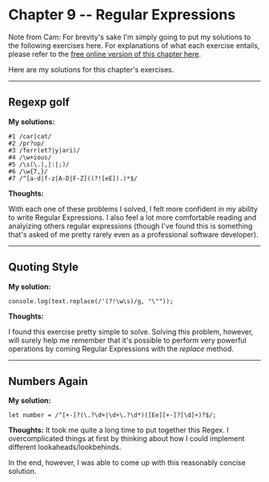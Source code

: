 # Chapter 9 -- Regular Expressions

Note from Cam: For brevity's sake I'm simply going to put my solutions to the following exercises here. For explanations of what each exercise entails, please refer to the [free online version of this chapter here](https://eloquentjavascript.net/09_regexp.html).

Here are my solutions for this chapter's exercises.

---

## Regexp golf

**My solutions:**

```
#1 /car|cat/
#2 /pr?op/
#3 /ferr(et?|y|ari)/
#4 /\w+ious/
#5 /\s(\.|,|:|;)/
#6 /\w{7,}/
#7 /^[a-d|f-z|A-D|F-Z]((?![eE]).)*$/
```

**Thoughts:**

With each one of these problems I solved, I felt more confident in my ability to write Regular Expressions. I also feel a lot more comfortable reading and analyizing others regular expressions (though I've found this is something that's asked of me pretty rarely even as a professional software developer).

---

## Quoting Style

**My solution:**

```
console.log(text.replace(/'(?!\w\s)/g, "\""));
```

**Thoughts:**

I found this exercise pretty simple to solve. Solving this problem, however, will surely help me remember that it's possible to perform very powerful operations by coming Regular Expressions with the _replace_ method.

---

## Numbers Again

**My solution:**

```
let number = /^[+-]?(\.?\d+|\d+\.?\d*)([Ee][+-]?[\d]+)?$/;
```

**Thoughts:**
It took me quite a long time to put together this Regex. I overcomplicated things at first by thinking about how I could implement different lookaheads/lookbehinds.

In the end, however, I was able to come up with this reasonably concise solution.
